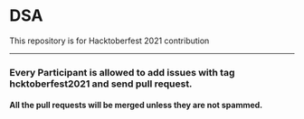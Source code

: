 # DSA

This repository is for Hacktoberfest 2021 contribution 
<hr>
  
  
### Every Participant is allowed to add issues with tag hcktoberfest2021 and send pull request.

#### All the pull requests will be merged unless they are not spammed.
